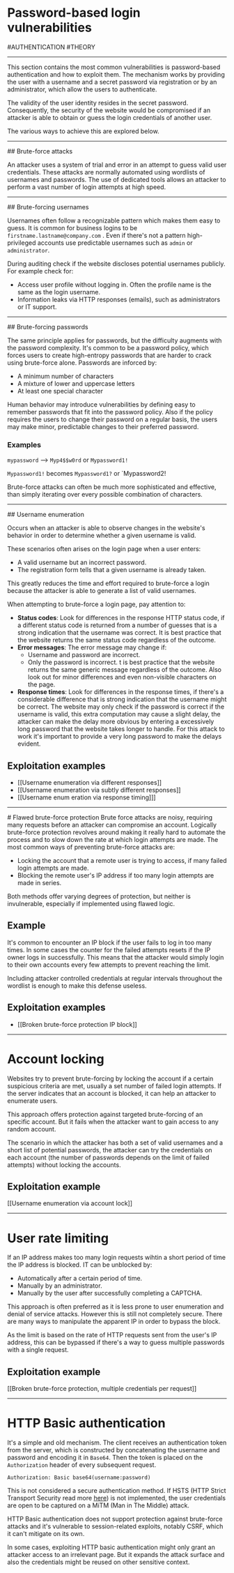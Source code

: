 # Password-based login vulnerabilities

#AUTHENTICATION 
#THEORY 
<hr>

This section contains the most common vulnerabilities is password-based authentication and how to exploit them. The mechanism works by providing the user with a username and a secret password via registration or by an administrator, which allow the users to authenticate.

The validity of the user identity resides in the secret password. Consequently, the security of the website would be compromised if an attacker is able to obtain or guess the login credentials of another user.

The various ways to achieve this are explored below.
<hr>
## Brute-force attacks

An attacker uses a system of trial and error in an attempt to guess valid user credentials. These attacks are normally automated using wordlists of usernames and passwords. The use of dedicated tools allows an attacker to perform a vast number of login attempts at high speed.
<hr>
## Brute-forcing usernames

Usernames often follow a recognizable pattern which makes them easy to guess. It is common for business logins to be `firstname.lastname@company.com` . Even if there's not a pattern high-privileged accounts use predictable usernames such as `admin` or `administrator`.

During auditing check if the website discloses potential usernames publicly. For example check for:
- Access user profile without logging in. Often the profile name is the same as the login username.
- Information leaks via HTTP responses (emails), such as administrators or IT support.
<hr>
## Brute-forcing passwords

The same principle applies for passwords, but the difficulty augments with the password complexity. It's common to be a password policy, which forces users to create high-entropy passwords that are harder to crack using brute-force alone. Passwords are inforced by:

-   A minimum number of characters
-   A mixture of lower and uppercase letters
-   At least one special character

Human behavior may introduce vulnerabilities by defining easy to remember passwords that fit into the password policy. Also if the policy requires the users to change their password on a regular basis, the users may make minor, predictable changes to their preferred password.

### Examples

`mypassword` --> `Myp4$$w0rd` or `Mypassword1!`

`Mypassword1!` becomes `Mypassword1?` or `Mypassword2!

Brute-force attacks can often be much more sophisticated and effective, than simply iterating over every possible combination of characters.
<hr>
## Username enumeration

Occurs when an attacker is able to observe changes in the website's behavior in order to determine whether a given username is valid.

These scenarios often arises on the login page when a user enters:
- A valid username but an incorrect password.
- The registration form tells that a given username is already taken.

This greatly reduces the time and effort required to brute-force a login because the attacker is able to generate a list of valid usernames.

When attempting to brute-force a login page, pay attention to:
- **Status codes**: Look for differences in the response HTTP status code, if a different status code is returned from a number of guesses that is a strong indication that the username was correct. It is best practice that the website returns the same status code regardless of the outcome.
- **Error messages**: The error message may change if:
	- Username and password are incorrect.
	- Only the password is incorrect.
t is best practice that the website returns the same generic message regardless of the outcome. Also look out for minor differences and even non-visible characters on the page.
- **Response times**: Look for differences in the response times, if there's a considerable difference that is strong indication that the username might be correct. The website may only check if the password is correct if the username is valid, this extra computation may cause a slight delay, the attacker can make the delay more obvious by entering a excessively long password that the website takes longer to handle. For this attack to work it's important to provide a very long password to make the delays evident.

## Exploitation examples
- [[Username enumeration via different responses]]
- [[Username enumeration via subtly different responses]]
- [[Username enum
eration via response timing]]]

<hr>
# Flawed brute-force protection
Brute force attacks are noisy, requiring many requests before an attacker can compromise an account. Logically brute-force protection revolves around making it really hard to automate the process and to slow down the rate at which login attempts are made. The most common ways of preventing brute-force attacks are:

- Locking the account that a remote user is trying to access, if many failed login attempts are made.
-  Blocking the remote user's IP address if too many login attempts are made in series.

Both methods offer varying degrees of protection, but neither is invulnerable, especially if implemented using flawed logic.

## Example

It's common to encounter an IP block if the user fails to log in too many times. In some cases the counter for the failed attempts resets if the IP owner logs in successfully. This means that the attacker would simply login to their own accounts every few attempts to prevent reaching the limit.

Including attacker controlled credentials at regular intervals throughout the wordlist is enough to make this defense useless.

## Exploitation examples

- [[Broken brute-force protection IP block]]

<hr>

# Account locking

Websites try to prevent brute-forcing by locking the account if a certain suspicious criteria are met, usually a set number of failed login attempts. If the server indicates that an account is blocked, it can help an attacker to enumerate users.

This approach offers protection against targeted brute-forcing of an specific account. But it fails when the attacker want to gain access to any random account.

The scenario in which the attacker has both a set of valid usernames and a short list of potential passwords, the attacker can try the credentials on each account (the number of passwords depends on the limit of failed attempts) without locking the accounts.

## Exploitation example

[[Username enumeration via account lock]]

<hr>

# User rate limiting

If an IP address makes too many login requests wihtin a short period of time the IP address is blocked. IT can be unblocked by:

- Automatically after a certain period of time.
- Manually by an administrator.
- Manually by the user after successfully completing a CAPTCHA.

This approach is often preferred as it is less prone to user enumeration and denial of service attacks. However this is still not completely secure. There are many ways to manipulate the apparent IP in order to bypass the block.

As the limit is based on the rate of HTTP requests sent from the user's IP address, this can be bypassed if there's a way to guess multiple passwords with a single request.

## Exploitation example

[[Broken brute-force protection, multiple credentials per request]]

<hr>

# HTTP Basic authentication

It's a simple and old mechanism. The client receives an authentication token from the server, which is constructed by concatenating the username and password and encoding it in `Base64`. Then the token is placed on the `Authorization` header of every subsequent request.

```HTTP
Authorization: Basic base64(username:password)
```

This is not considered a secure authentication method. If HSTS (HTTP Strict Transport Security read more [here](https://developer.mozilla.org/en-US/docs/Web/HTTP/Headers/Strict-Transport-Security)) is not implemented, the user credentials are open to be captured on a MiTM (Man in The Middle) attack.

HTTP Basic authentication does not support protection against brute-force attacks and it's vulnerable to session-related exploits, notably CSRF, which it can't mitigate on its own.

In some cases, exploiting HTTP basic authentication might only grant an attacker access to an irrelevant page. But it expands the attack surface and also the credentials might be reused on other sensitive context.